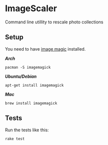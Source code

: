 # ImageScaler
Command line utillity to rescale photo collections

## Setup
You need to have [image magic](http://www.imagemagick.org/) installed.

***Arch***
```
pacman -S imagemagick
`````

***Ubuntu/Debian***
```
apt-get install imagemagick
`````

***Mac***
```
brew install imagemagick
```

## Tests
Run the tests like this:
```
rake test
```
